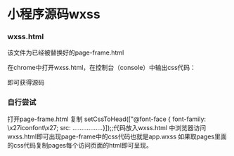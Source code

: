 # 小程序源码wxss

### wxss.html

该文件为已经被替换好的page-frame.html

在chrome中打开wxss.html，在控制台（console）中输出css代码：

即可获得源码

### 自行尝试

打开page-frame.html
复制 setCssToHead(["@font-face { font-family: \x27iconfont\x27; src: .................}]);;代码放入wxss.html 中浏览器访问wxss.html即可出现page-frame中的css代码也就是app.wxss
如果取pages里面的css代码复制pages每个访问页面的html即可呈现。


